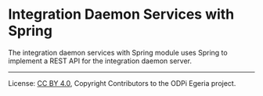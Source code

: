 <!-- SPDX-License-Identifier: CC-BY-4.0 -->
<!-- Copyright Contributors to the ODPi Egeria project. -->

# Integration Daemon Services with Spring

The integration daemon services with Spring module uses Spring to implement a REST API
for the integration daemon server.

----
License: [CC BY 4.0](https://creativecommons.org/licenses/by/4.0/),
Copyright Contributors to the ODPi Egeria project.